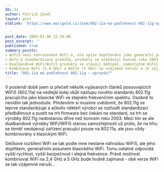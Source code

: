 ```yaml
---
ID: 31
author: Patrick Zandl
layout: post
oldlink: 'https://www.marigold.cz/item/802-11a-ma-podlehnout-802-11g-opravdu

  '
post_date: 2003-01-06 22:34:00
post_excerpt: ''
published: true
summary_points:
- WiFi5 není nahrazováno WiFi-G, ale spíše doplňováno jako generační posun.
- WiFi-G standardizace probíhá, produkty se očekávají koncem roku 2003.
- Dualbandové WiFi/WiFi5 produkty se stávají běžnými, samostatné WiFi5 mizí.
- Kombinace WiFi (2.4 GHz) a WiFi5 (5 GHz) se vzájemně neruší a je zajímavá.
title: "802.11a má podlehnout 802.11g – opravdu?"
---
```


<p>
V poslendí době jsem si přečetl několik vyjásaných článků posouvajících WiFi5 (802.11a) na vedlejší kolej vkůli nástupu nového standardu 802.11g pracujícího jako klasické WiFi ve stejném frekvenčním spektru. Osobně to nevidím tak jednoduše. Především si musíme uvědomit, že 802.11g se teprve standardizuje a ačkoliv někteří výrobci se rozhodli standardizaci předběhnout a pustit na trh firmware bez čekání na standard, na trh se výrobky 802.11g nedostanou dříve než koncem roku 2003. Mezi tím se ale dualbandové výrobky WiFi/WiFi5 stanou samozřejmostí už proto, že na trhu se téměř neobjevují zařízení pracující pouze na 802.11a, ale jsou vždy kombinovány s klasickým WiFi. </p>

<p>
Géčkové rozšíření WiFi se tak podle mne nestane náhradou WiFi5, ale jeho doplňkem, generačním posunem klasického WiFi. Tomu ostatně odpovídá vyšší rychlost, vyšší bezpečnost i stejná frekvence. Právě možnost kombinovat WiFi na 2,4 GHz a 5 GHz bude hodně zajímavá - obě verze WiFi se tak vzájemně neruší... </p>